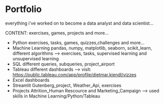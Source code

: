# Portfolio
everything i've worked on to become a data analyst and data scientist...


CONTENT:  exercises, games, projects and more...

- Python               exercises, tasks, games, quizzes,challenges and more...
- Machine Learning     pandas, numpy, matplotlib, seaborn, scikit_learn, different algorithms
                       --> exercises, tasks, supervised learning and unsupervised learning
- SQL                  different queries, subqueries, project_airport
- Tableau              different dashboards
                       --> visit: https://public.tableau.com/app/profile/dietmar.kiendl/vizzes
- Excel                dashboards
- Streamlit            Gutenberg_project, Weather_Api, exercises
- Projects             Attrition_Human Rescource and Marketing_Campaign
                        --> used skills in Machine Learning/Python/Tableau
